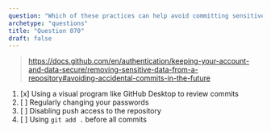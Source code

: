 ```yaml
---
question: "Which of these practices can help avoid committing sensitive data or files to a git repository?"
archetype: "questions"
title: "Question 070"
draft: false
---
```


> https://docs.github.com/en/authentication/keeping-your-account-and-data-secure/removing-sensitive-data-from-a-repository#avoiding-accidental-commits-in-the-future
1. [x] Using a visual program like GitHub Desktop to review commits
1. [ ] Regularly changing your passwords
1. [ ] Disabling push access to the repository
1. [ ] Using `git add .` before all commits
